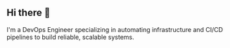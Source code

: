 ## Hi there 👋

I'm a DevOps Engineer specializing in automating infrastructure and CI/CD pipelines to build reliable, scalable systems.
